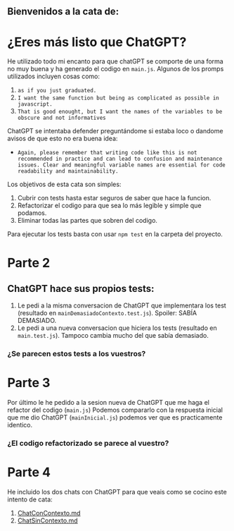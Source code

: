 ## Bienvenidos a la cata de:
# ¿Eres más listo que ChatGPT?

He utilizado todo mi encanto para que chatGPT se comporte de una forma no muy buena y ha generado el codigo en `main.js`.
Algunos de los promps utilizados incluyen cosas como:

1. `as if you just graduated.`
2. `I want the same function but being as complicated as possible in javascript.`
3. `That is good enought, but I want the names of the variables to be obscure and not informatives`

ChatGPT se intentaba defender preguntándome si estaba loco o dandome avisos de que esto no era buena idea:
- `Again, please remember that writing code like this is not recommended in practice and can lead to confusion and maintenance issues. Clear and meaningful variable names are essential for code readability and maintainability.`

Los objetivos de esta cata son simples:
1. Cubrir con tests hasta estar seguros de saber que hace la funcion.
2. Refactorizar el codigo para que sea lo más legible y simple que podamos.
3. Eliminar todas las partes que sobren del codigo.

Para ejecutar los tests basta con usar `npm test` en la carpeta del proyecto.



# Parte 2

## ChatGPT hace sus propios tests:

1. Le pedi a la misma conversacion de ChatGPT que implementara los test (resultado en `mainDemasiadoContexto.test.js`). Spoiler: SABÍA DEMASIADO.
2. Le pedi a una nueva conversacion que hiciera los tests (resultado en `main.test.js`). Tampoco cambia mucho del que sabía demasiado.

### ¿Se parecen estos tests a los vuestros?

# Parte 3

Por último le he pedido a la sesion nueva de ChatGPT que me haga el refactor del codigo (`main.js`)
Podemos compararlo con la respuesta inicial que me dio ChatGPT (`mainInicial.js`) podemos ver que es practicamente identico.

### ¿El codigo refactorizado se parece al vuestro?

# Parte 4

He incluido los dos chats con ChatGPT para que veais como se cocino este intento de cata: 
1. [ChatConContexto.md](./ChatConContexto.md)
2. [ChatSinContexto.md](ChatSinContexto.md)
